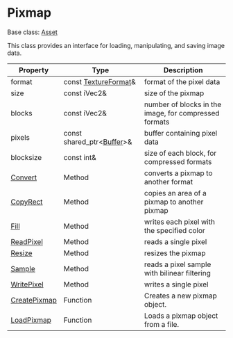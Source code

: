 # Pixmap

Base class: [Asset](Asset.md)

This class provides an interface for loading, manipulating, and saving image data.

| Property | Type | Description |
| ----- | ----- | ----- |
| format | const [TextureFormat](Constants.md#TextureFormat)&  | format of the pixel data |
| size | const iVec2&  | size of the pixmap |
| blocks | const iVec2&  | number of blocks in the image, for compressed formats |
| pixels | const shared_ptr<[Buffer](Buffer.md)\>&  | buffer containing pixel data |
| blocksize | const int&  | size of each block, for compressed formats |
| [Convert](Pixmap_Convert.md) | Method | converts a pixmap to another format |
| [CopyRect](Pixmap_CopyRect.md) | Method | copies an area of a pixmap to another pixmap |
| [Fill](Pixmap_Fill.md) | Method | writes each pixel with the specified color |
| [ReadPixel](Pixmap_ReadPixel.md) | Method | reads a single pixel |
| [Resize](Pixmap_Resize.md) | Method | resizes the pixmap |
| [Sample](Pixmap_Sample.md) | Method | reads a pixel sample with bilinear filtering |
| [WritePixel](Pixmap_WritePixel.md) | Method | writes a single pixel |
| [CreatePixmap](CreatePixmap.md) | Function | Creates a new pixmap object. |
| [LoadPixmap](LoadPixmap.md) | Function | Loads a pixmap object from a file. |
